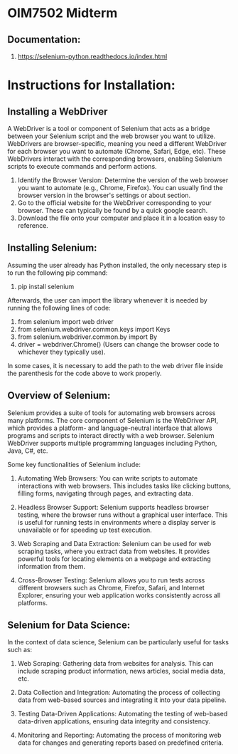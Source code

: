 # OIM7502 Midterm

## Documentation:

1. https://selenium-python.readthedocs.io/index.html

# Instructions for Installation:

## Installing a WebDriver

A WebDriver is a tool or component of Selenium that acts as a bridge between your Selenium script and the web browser you want to utilize. WebDrivers are browser-specific, meaning you need a different WebDriver for each browser you want to automate (Chrome, Safari, Edge, etc). These WebDrivers interact with the corresponding browsers, enabling Selenium scripts to execute commands and perform actions.

1. Identify the Browser Version: Determine the version of the web browser you want to automate (e.g., Chrome, Firefox). You can usually find the browser version in the browser's settings or about section.
2. Go to the official website for the WebDriver corresponding to your browser. These can typically be found by a quick google search.
3. Download the file onto your computer and place it in a location easy to reference.

## Installing Selenium:

Assuming the user already has Python installed, the only necessary step is to run the following pip command:

1. pip install selenium

Afterwards, the user can import the library whenever it is needed by running the following lines of code:

1. from selenium import web driver
2. from selenium.webdriver.common.keys import Keys
3. from selenium.webdriver.common.by import By
4. driver = webdriver.Chrome() (Users can change the browser code to whichever they typically use).

In some cases, it is necessary to add the path to the web driver file inside the parenthesis for the code above to work properly.

## Overview of Selenium:

Selenium provides a suite of tools for automating web browsers across many platforms. The core component of Selenium is the WebDriver API, which provides a platform- and language-neutral interface that allows programs and scripts to interact directly with a web browser. Selenium WebDriver supports multiple programming languages including Python, Java, C#, etc.

Some key functionalities of Selenium include:

1. Automating Web Browsers: You can write scripts to automate interactions with web browsers. This includes tasks like clicking buttons, filling forms, navigating through pages, and extracting data.

2. Headless Browser Support: Selenium supports headless browser testing, where the browser runs without a graphical user interface. This is useful for running tests in environments where a display server is unavailable or for speeding up test execution.

3. Web Scraping and Data Extraction: Selenium can be used for web scraping tasks, where you extract data from websites. It provides powerful tools for locating elements on a webpage and extracting information from them.

4. Cross-Browser Testing: Selenium allows you to run tests across different browsers such as Chrome, Firefox, Safari, and Internet Explorer, ensuring your web application works consistently across all platforms.

## Selenium for Data Science:

In the context of data science, Selenium can be particularly useful for tasks such as:

1. Web Scraping: Gathering data from websites for analysis. This can include scraping product information, news articles, social media data, etc.

2. Data Collection and Integration: Automating the process of collecting data from web-based sources and integrating it into your data pipeline.

3. Testing Data-Driven Applications: Automating the testing of web-based data-driven applications, ensuring data integrity and consistency.

4. Monitoring and Reporting: Automating the process of monitoring web data for changes and generating reports based on predefined criteria.
